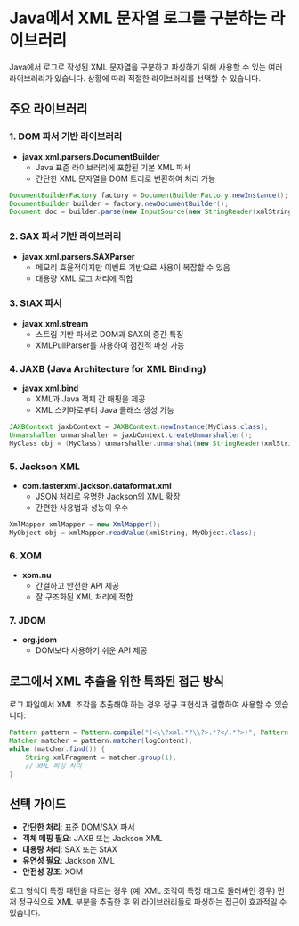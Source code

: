# Java에서 XML 문자열 로그를 구분하는 라이브러리

Java에서 로그로 작성된 XML 문자열을 구분하고 파싱하기 위해 사용할 수 있는 여러 라이브러리가 있습니다. 상황에 따라 적절한 라이브러리를 선택할 수 있습니다.

## 주요 라이브러리

### 1. **DOM 파서 기반 라이브러리**
- **javax.xml.parsers.DocumentBuilder**
  - Java 표준 라이브러리에 포함된 기본 XML 파서
  - 간단한 XML 문자열을 DOM 트리로 변환하여 처리 가능

```java
DocumentBuilderFactory factory = DocumentBuilderFactory.newInstance();
DocumentBuilder builder = factory.newDocumentBuilder();
Document doc = builder.parse(new InputSource(new StringReader(xmlString)));
```

### 2. **SAX 파서 기반 라이브러리**
- **javax.xml.parsers.SAXParser**
  - 메모리 효율적이지만 이벤트 기반으로 사용이 복잡할 수 있음
  - 대용량 XML 로그 처리에 적합

### 3. **StAX 파서**
- **javax.xml.stream**
  - 스트림 기반 파서로 DOM과 SAX의 중간 특징
  - XMLPullParser를 사용하여 점진적 파싱 가능

### 4. **JAXB (Java Architecture for XML Binding)**
- **javax.xml.bind**
  - XML과 Java 객체 간 매핑을 제공
  - XML 스키마로부터 Java 클래스 생성 가능

```java
JAXBContext jaxbContext = JAXBContext.newInstance(MyClass.class);
Unmarshaller unmarshaller = jaxbContext.createUnmarshaller();
MyClass obj = (MyClass) unmarshaller.unmarshal(new StringReader(xmlString));
```

### 5. **Jackson XML**
- **com.fasterxml.jackson.dataformat.xml**
  - JSON 처리로 유명한 Jackson의 XML 확장
  - 간편한 사용법과 성능이 우수

```java
XmlMapper xmlMapper = new XmlMapper();
MyObject obj = xmlMapper.readValue(xmlString, MyObject.class);
```

### 6. **XOM**
- **xom.nu**
  - 간결하고 안전한 API 제공
  - 잘 구조화된 XML 처리에 적합

### 7. **JDOM**
- **org.jdom**
  - DOM보다 사용하기 쉬운 API 제공

## 로그에서 XML 추출을 위한 특화된 접근 방식

로그 파일에서 XML 조각을 추출해야 하는 경우 정규 표현식과 결합하여 사용할 수 있습니다:

```java
Pattern pattern = Pattern.compile("(<\\?xml.*?\\?>.*?</.*?>)", Pattern.DOTALL);
Matcher matcher = pattern.matcher(logContent);
while (matcher.find()) {
    String xmlFragment = matcher.group(1);
    // XML 파싱 처리
}
```

## 선택 가이드

- **간단한 처리**: 표준 DOM/SAX 파서
- **객체 매핑 필요**: JAXB 또는 Jackson XML
- **대용량 처리**: SAX 또는 StAX
- **유연성 필요**: Jackson XML
- **안전성 강조**: XOM

로그 형식이 특정 패턴을 따르는 경우 (예: XML 조각이 특정 태그로 둘러싸인 경우) 먼저 정규식으로 XML 부분을 추출한 후 위 라이브러리들로 파싱하는 접근이 효과적일 수 있습니다.